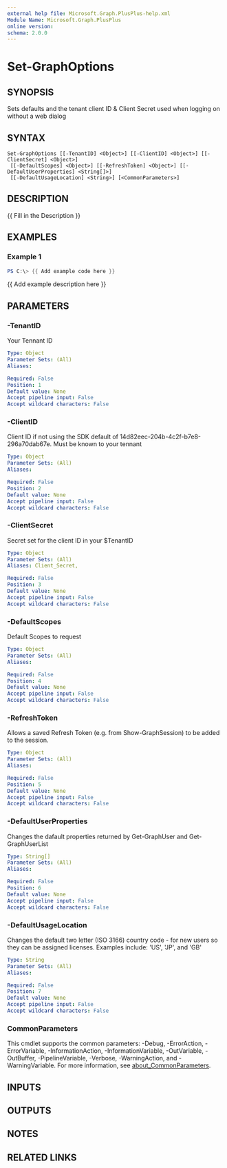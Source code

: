 ```yaml
---
external help file: Microsoft.Graph.PlusPlus-help.xml
Module Name: Microsoft.Graph.PlusPlus
online version:
schema: 2.0.0
---
```


# Set-GraphOptions

## SYNOPSIS
Sets defaults and the tenant client ID & Client Secret used when logging on without a web dialog

## SYNTAX

```
Set-GraphOptions [[-TenantID] <Object>] [[-ClientID] <Object>] [[-ClientSecret] <Object>]
 [[-DefaultScopes] <Object>] [[-RefreshToken] <Object>] [[-DefaultUserProperties] <String[]>]
 [[-DefaultUsageLocation] <String>] [<CommonParameters>]
```

## DESCRIPTION
{{ Fill in the Description }}

## EXAMPLES

### Example 1
```powershell
PS C:\> {{ Add example code here }}
```

{{ Add example description here }}

## PARAMETERS

### -TenantID
Your Tennant ID

```yaml
Type: Object
Parameter Sets: (All)
Aliases:

Required: False
Position: 1
Default value: None
Accept pipeline input: False
Accept wildcard characters: False
```

### -ClientID
Client ID if not using the SDK default of 14d82eec-204b-4c2f-b7e8-296a70dab67e.
Must be known to your tennant

```yaml
Type: Object
Parameter Sets: (All)
Aliases:

Required: False
Position: 2
Default value: None
Accept pipeline input: False
Accept wildcard characters: False
```

### -ClientSecret
Secret set for the client ID in your $TenantID

```yaml
Type: Object
Parameter Sets: (All)
Aliases: Client_Secret,

Required: False
Position: 3
Default value: None
Accept pipeline input: False
Accept wildcard characters: False
```

### -DefaultScopes
Default Scopes to request

```yaml
Type: Object
Parameter Sets: (All)
Aliases:

Required: False
Position: 4
Default value: None
Accept pipeline input: False
Accept wildcard characters: False
```

### -RefreshToken
Allows a saved Refresh Token (e.g.
from Show-GraphSession) to be added to the session.

```yaml
Type: Object
Parameter Sets: (All)
Aliases:

Required: False
Position: 5
Default value: None
Accept pipeline input: False
Accept wildcard characters: False
```

### -DefaultUserProperties
Changes the dafault properties returned by Get-GraphUser and Get-GraphUserList

```yaml
Type: String[]
Parameter Sets: (All)
Aliases:

Required: False
Position: 6
Default value: None
Accept pipeline input: False
Accept wildcard characters: False
```

### -DefaultUsageLocation
Changes the default two letter (ISO  3166) country code - for new users so they can be assigned licenses. 
Examples include: 'US', 'JP', and 'GB'

```yaml
Type: String
Parameter Sets: (All)
Aliases:

Required: False
Position: 7
Default value: None
Accept pipeline input: False
Accept wildcard characters: False
```

### CommonParameters
This cmdlet supports the common parameters: -Debug, -ErrorAction, -ErrorVariable, -InformationAction, -InformationVariable, -OutVariable, -OutBuffer, -PipelineVariable, -Verbose, -WarningAction, and -WarningVariable. For more information, see [about_CommonParameters](http://go.microsoft.com/fwlink/?LinkID=113216).

## INPUTS

## OUTPUTS

## NOTES

## RELATED LINKS
